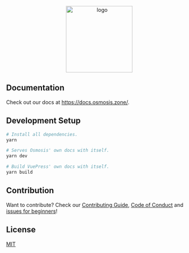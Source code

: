 <p align="center">
  <a href="https://docs.osmosis.zone/" target="_blank">
    <img width="180" src="https://docs.osmosis.zone/img/osmosis-logo-dark.svg" alt="logo">
  </a>
</p>

## Documentation

Check out our docs at https://docs.osmosis.zone/.

## Development Setup

``` sh
# Install all dependencies.
yarn

# Serves Osmosis' own docs with itself.
yarn dev

# Build VuePress' own docs with itself.
yarn build
```

## Contribution

Want to contribute? Check our [Contributing Guide](.github/CONTRIBUTING.md), [Code of Conduct](.github/CODE_OF_CONDUCT.md) and [issues for beginners](https://github.com/osmosis-labs/docs/issues)!


## License

[MIT](https://github.com/osmosis-labs/docs/blob/master/LICENSE.md)
